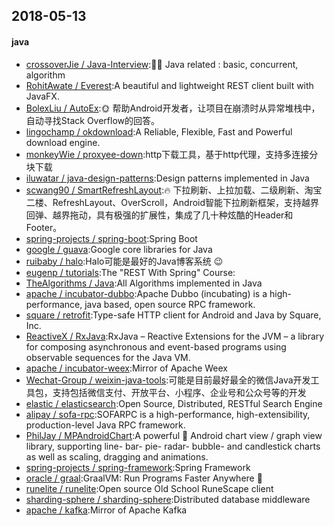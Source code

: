 ## 2018-05-13

#### java
* [crossoverJie / Java-Interview](https://github.com/crossoverJie/Java-Interview):👨‍🎓 Java related : basic, concurrent, algorithm
* [RohitAwate / Everest](https://github.com/RohitAwate/Everest):A beautiful and lightweight REST client built with JavaFX.
* [BolexLiu / AutoEx](https://github.com/BolexLiu/AutoEx):🌞 帮助Android开发者，让项目在崩溃时从异常堆栈中，自动寻找Stack Overflow的回答。
* [lingochamp / okdownload](https://github.com/lingochamp/okdownload):A Reliable, Flexible, Fast and Powerful download engine.
* [monkeyWie / proxyee-down](https://github.com/monkeyWie/proxyee-down):http下载工具，基于http代理，支持多连接分块下载
* [iluwatar / java-design-patterns](https://github.com/iluwatar/java-design-patterns):Design patterns implemented in Java
* [scwang90 / SmartRefreshLayout](https://github.com/scwang90/SmartRefreshLayout):🔥 下拉刷新、上拉加载、二级刷新、淘宝二楼、RefreshLayout、OverScroll，Android智能下拉刷新框架，支持越界回弹、越界拖动，具有极强的扩展性，集成了几十种炫酷的Header和 Footer。
* [spring-projects / spring-boot](https://github.com/spring-projects/spring-boot):Spring Boot
* [google / guava](https://github.com/google/guava):Google core libraries for Java
* [ruibaby / halo](https://github.com/ruibaby/halo):Halo可能是最好的Java博客系统 😉
* [eugenp / tutorials](https://github.com/eugenp/tutorials):The "REST With Spring" Course:
* [TheAlgorithms / Java](https://github.com/TheAlgorithms/Java):All Algorithms implemented in Java
* [apache / incubator-dubbo](https://github.com/apache/incubator-dubbo):Apache Dubbo (incubating) is a high-performance, java based, open source RPC framework.
* [square / retrofit](https://github.com/square/retrofit):Type-safe HTTP client for Android and Java by Square, Inc.
* [ReactiveX / RxJava](https://github.com/ReactiveX/RxJava):RxJava – Reactive Extensions for the JVM – a library for composing asynchronous and event-based programs using observable sequences for the Java VM.
* [apache / incubator-weex](https://github.com/apache/incubator-weex):Mirror of Apache Weex
* [Wechat-Group / weixin-java-tools](https://github.com/Wechat-Group/weixin-java-tools):可能是目前最好最全的微信Java开发工具包，支持包括微信支付、开放平台、小程序、企业号和公众号等的开发
* [elastic / elasticsearch](https://github.com/elastic/elasticsearch):Open Source, Distributed, RESTful Search Engine
* [alipay / sofa-rpc](https://github.com/alipay/sofa-rpc):SOFARPC is a high-performance, high-extensibility, production-level Java RPC framework.
* [PhilJay / MPAndroidChart](https://github.com/PhilJay/MPAndroidChart):A powerful 🚀 Android chart view / graph view library, supporting line- bar- pie- radar- bubble- and candlestick charts as well as scaling, dragging and animations.
* [spring-projects / spring-framework](https://github.com/spring-projects/spring-framework):Spring Framework
* [oracle / graal](https://github.com/oracle/graal):GraalVM: Run Programs Faster Anywhere 🚀
* [runelite / runelite](https://github.com/runelite/runelite):Open source Old School RuneScape client
* [sharding-sphere / sharding-sphere](https://github.com/sharding-sphere/sharding-sphere):Distributed database middleware
* [apache / kafka](https://github.com/apache/kafka):Mirror of Apache Kafka
